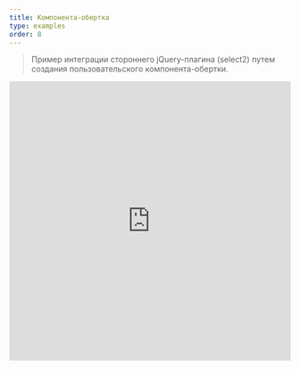 ```yaml
---
title: Компонента-обертка
type: examples
order: 8
---
```


> Пример интеграции стороннего jQuery-плагина (select2) путем создания пользовательского компонента-обертки.

<iframe width="100%" height="500" src="https://jsfiddle.net/yyx990803/fruqrvdL/embedded/result,html,js,css" allowfullscreen="allowfullscreen" frameborder="0"></iframe>
